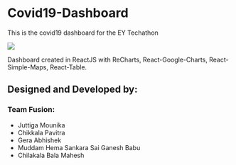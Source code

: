 # Covid19-Dashboard

This is the covid19 dashboard for the EY Techathon

<img src='https://github.com/miteshtagadiya/Covid-19-Global-Dashboard/blob/master/src/assets/covid19Global.gif'>

Dashboard created in ReactJS with ReCharts, React-Google-Charts, React-Simple-Maps, React-Table.

## Designed and Developed by:

### Team Fusion:

<ul>
  <li>Juttiga Mounika</li>
  <li>Chikkala Pavitra</li>
  <li>Gera Abhishek</li>
  <li>Muddam Hema Sankara Sai Ganesh Babu</li>
  <li>Chilakala Bala Mahesh</li>
<ul>
